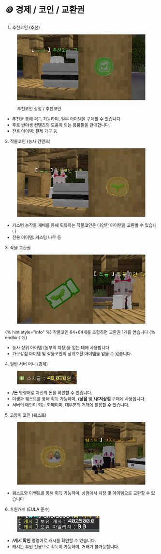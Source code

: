 # 🪙 경제 / 코인 / 교환권

1. 추천코인 (추천)

<figure><img src="../../.gitbook/assets/image (8) (3) (1) (1).png" alt=""><figcaption><p>추천코인 상점 / 추천코인</p></figcaption></figure>

* 추천을 통해 획득 가능하며, 일부 아이템을 구매할 수 있습니다
* 주로 반야생 컨텐츠의 도움이 되는 용품들을 판매합니다.&#x20;
* 전용 아이템: 철제 가구 등



2\. 작물코인 (농사 컨텐츠)&#x20;

<figure><img src="../../.gitbook/assets/image (18).png" alt=""><figcaption></figcaption></figure>

* 커스텀 농작물 재배를 통해 획득하는 작물코인은 다양한 아이템을 교환할 수 있습니다
* 전용 아이템: 커스텀 나무 등



3\. 작물 교환권&#x20;

<figure><img src="../../.gitbook/assets/image (17).png" alt=""><figcaption></figcaption></figure>

{% hint style="info" %}
작물코인 64+64개를 조합하면 교환권 1개를 얻습니다&#x20;
{% endhint %}

* 농사 상위 아이템 (농부의 치장)을 얻는 데에 사용합니다
* 가구상점 아이템 및 작물코인의 상위호환 아이템을 얻을 수 있습니다.



4\. 일반 서버 머니 (경제)

<figure><img src="../../.gitbook/assets/image (9) (2).png" alt=""><figcaption></figcaption></figure>

* **/돈** 명령어로 자신의 돈을 확인할 수 있습니다.
* 야생과 퀘스트를 통해 획득 가능하며,  **/상점** 및 **/유저상점** 구매에 사용됩니다.
* 서버의 메인이 되는 화폐이며, 대부분의 거래에 활용할 수 있습니다.&#x20;



5\. 고양이 코인 (퀘스트)

<figure><img src="../../.gitbook/assets/image (3) (3).png" alt=""><figcaption></figcaption></figure>

* 퀘스트와 이벤트를 통해 획득 가능하며, 상점에서 치장 및 아이템으로 교환할 수 있습니다&#x20;



6\. 후원캐쉬 (EULA 준수)

<figure><img src="../../.gitbook/assets/image (13).png" alt=""><figcaption></figcaption></figure>

* **/캐시 확인** 명령어로 캐시를 확인할 수 있습니다.
* 캐시는 후원 전용으로 획득이 가능하며, 거래가 불가능합니다.

&#x20;
